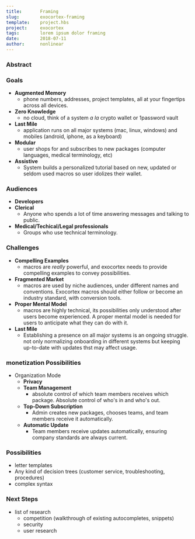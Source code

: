 ```yaml
---
title:       Framing
slug:        exocortex-framing
template:    project.hbs
project:     exocortex
tags:        lorem ipsum dolor framing
date:        2018-07-11
author:      nonlinear
---
```


### Abstract

### Goals

- **Augmented Memory**
   - phone numbers, addresses, project templates, all at your fingertips across all devices.
- **Zero Knowledge**
   - no cloud, think of a system *a la* crypto wallet or 1password vault
- **Last Mile**
   - application runs on all major systems (mac, linux, windows) and mobiles (android, iphone, as a keyboard)
- **Modular**
   - user shops for and subscribes to new packages (computer languages, medical terminology, etc)
- **Assistive**
   - System builds a personalized tutorial based on new, updated or seldom used macros so user idolizes their wallet.

### Audiences

- **Developers**
- **Clerical**
   - Anyone who spends a lot of time answering messages and talking to public.
- **Medical/Techical/Legal professionals**
   - Groups who use technical terminology.

### Challenges

- **Compelling Examples**
  - macros are _really_ powerful, and exocortex needs to provide compelling examples to convey possibilities.
- **Fragmented Market**
  - macros are used by niche audiences, under different names and conventions. Exocortex macros should either follow or become an industry standard, with conversion tools.
- **Proper Mental Model**
   - macros are highly technical, its possibilities only understood after users become experienced. A proper mental model is needed for users to anticipate what they can do with it.
- **Last Mile**
   - Establishing a presence on all major systems is an ongoing struggle. not only normalizing onboarding in different systems but keeping up-to-date with updates thst may affect usage.

### monetization Possibilities

- Organization Mode
  - **Privacy**
  - **Team Management**
     - absolute control of which team members receives which package. Absolute control of who's in and who's out.
  - **Top-Down Subscription**
     - Admin creates new packages, chooses teams, and team members receive it automatically.
  - **Automatic Update**
     - Team members receive updates automatically, ensuring company standards are always current.

### Possibilities

- letter templates
- Any kind of decision trees (customer service, troubleshooting, procedures)
- complex syntax

### Next Steps

- list of research
  - competition (walkthrough of existing autocompletes, snippets)
  - security
  - user research